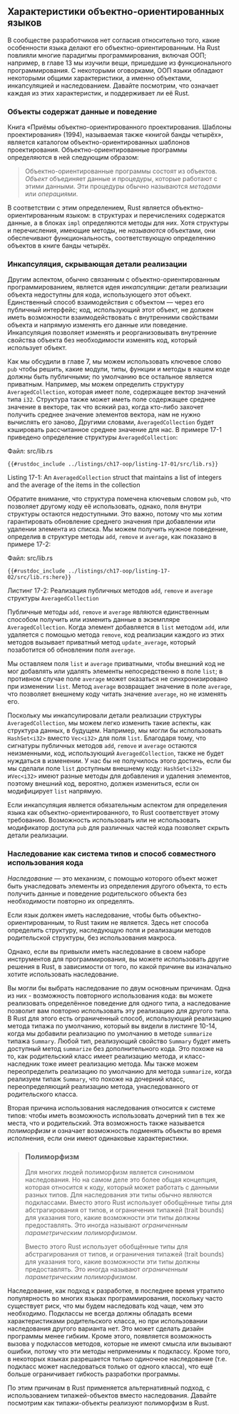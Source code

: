 ## Характеристики объектно-ориентированных языков

В сообществе разработчиков нет согласия относительно того, какие особенности языка делают его объектно-ориентированным. На Rust повлияли многие парадигмы программирования, включая ООП; например, в главе 13 мы изучили вещи, пришедшие из функционального программирования. С некоторыми оговорками, ООП языки обладают некоторыми общими характеристики, а именно объектами, инкапсуляцией и наследованием. Давайте посмотрим, что означает каждая из этих характеристик, и поддерживает ли её Rust.

### Объекты содержат данные и поведение

Книга «Приёмы объектно-ориентированного проектирования. Шаблоны проектирования» (1994), называемая также «книгой банды четырёх», является каталогом объектно-ориентированных шаблонов проектирования. Объектно-ориентированные программы определяются в ней следующим образом:

> Объектно-ориентированные программы состоят из объектов. *Объект* объединяет данные и процедуры, которые работают с этими данными. Эти процедуры обычно называются *методами* или *операциями*.

В соответствии с этим определением, Rust является объектно-ориентированным языком: в структурах и перечислениях содержатся данные, а в блоках `impl` определяются методы для них. Хотя структуры и перечисления, имеющие методы, не *называются* объектами, они обеспечивают  функциональность, соответствующую определению объектов в книге банды четырёх.

### Инкапсуляция, скрывающая детали реализации

Другим аспектом, обычно связанным с объектно-ориентированным программированием, является идея *инкапсуляции*: детали реализации объекта недоступны для кода, использующего этот объект. Единственный способ взаимодействия с объектом — через его публичный интерфейс; код, использующий этот объект, не должен иметь возможности взаимодействовать с внутренними свойствами объекта и напрямую изменять его данные или поведение. Инкапсуляция позволяет изменять и реорганизовывать внутренние свойства объекта без необходимости изменять код, который использует объект.

Как мы обсудили в главе 7, мы можем использовать ключевое слово `pub` чтобы решить, какие модули, типы, функции и методы в нашем коде должны быть публичными; по умолчанию все остальное является приватным. Например, мы можем определить структуру `AveragedCollection`, которая имеет поле, содержащее вектор значений типа `i32`. Структура также может иметь поле содержащее среднее значение в векторе, так что всякий раз, когда кто-либо захочет получить среднее значение элементов вектора, нам не нужно вычислять его заново, Другими словами, `AveragedCollection` будет кэшировать рассчитанное среднее значение для нас. В примере 17-1 приведено определение структуры `AveragedCollection`:

<span class="filename">Файл: src/lib.rs</span>

```rust,noplayground
{{#rustdoc_include ../listings/ch17-oop/listing-17-01/src/lib.rs}}
```

<span class="caption">Listing 17-1: An <code>AveragedCollection</code> struct that maintains a list of integers and the average of the items in the collection</span>

Обратите внимание, что структура помечена ключевым словом `pub`, что позволяет другому коду её использовать, однако, поля внутри структуры остаются недоступными. Это важно, потому что мы хотим гарантировать обновление среднего значения при добавлении или удалении элемента из списка. Мы можем получить нужное поведение, определив в структуре методы `add`, `remove` и `average`, как показано в примере 17-2:

<span class="filename">Файл: src/lib.rs</span>

```rust,noplayground
{{#rustdoc_include ../listings/ch17-oop/listing-17-02/src/lib.rs:here}}
```

<span class="caption">Листинг 17-2: Реализация публичных методов <code>add</code>, <code>remove</code> и <code>average</code> структуры <code>AveragedCollection</code></span>

Публичные методы `add`, `remove` и `average` являются единственным способом получить или изменить данные в экземпляре `AveragedCollection`. Когда элемент добавляется в `list` методом `add`, или удаляется с помощью метода `remove`, код реализации каждого из этих методов вызывает приватный метод `update_average`, который позаботится об обновлении поля `average`.

Мы оставляем поля `list` и `average` приватными, чтобы внешний код не мог добавлять или удалять элементы непосредственно в поле `list`; в противном случае поле `average` может оказаться не синхронизировано при изменении `list`. Метод `average` возвращает значение в поле `average`, что позволяет внешнему коду читать значение `average`, но не изменять его.

Поскольку мы инкапсулировали детали реализации структуры `AveragedCollection`, мы можем легко изменить такие аспекты, как структура данных, в будущем. Например, мы могли бы использовать `HashSet<i32>` вместо `Vec<i32>` для поля `list`. Благодаря тому, что сигнатуры публичных методов `add`, `remove` и `average` остаются неизменными, код, использующий `AveragedCollection`, также не будет нуждаться в изменении. У нас бы не получилось этого достичь, если бы мы сделали поле `list` доступным внешнему коду: `HashSet<i32>` и`Vec<i32>` имеют разные методы для добавления и удаления элементов, поэтому внешний код, вероятно, должен измениться, если он модифицирует `list` напрямую.

Если инкапсуляция является обязательным аспектом для определения языка как объектно-ориентированного, то Rust соответствует этому требованию. Возможность использовать или не использовать модификатор доступа `pub` для различных частей кода позволяет скрыть детали реализации.

### Наследование как система типов и способ совместного использования кода

*Наследование* — это механизм, с помощью которого объект может быть унаследовать элементы из определения другого объекта, то есть получить данные и поведение родительского объекта без необходимости повторно их определять.

Если язык должен иметь наследование, чтобы быть объектно-ориентированным, то Rust таким не является. Здесь нет способа определить структуру, наследующую поля и реализации методов родительской структуры, без использования макроса.

Однако, если вы привыкли иметь наследование в своем наборе инструментов для программирования, вы можете использовать другие решения в Rust, в зависимости от того, по какой причине вы изначально хотите использовать наследование.

Вы могли бы выбрать наследование по двум основным причинам. Одна из них - возможность повторного использования кода: вы можете реализовать определённое поведение для одного типа, а наследование позволит вам повторно использовать эту реализацию для другого типа. В Rust для этого есть ограниченный способ, использующий реализацию метода типажа по умолчанию, который вы видели в листинге 10-14, когда мы добавили реализацию по умолчанию в методе `summarize` типажа `Summary`. Любой тип, реализующий свойство `Summary` будет иметь доступный метод `summarize` без дополнительного кода. Это похоже на то, как родительский класс имеет реализацию метода, и класс-наследник тоже имеет реализацию метода. Мы также можем переопределить реализацию по умолчанию для метода `summarize`, когда реализуем типаж `Summary`, что похоже на дочерний класс, переопределяющий реализацию метода, унаследованного от родительского класса.

Вторая причина использования наследования относится к системе типов: чтобы иметь возможность использовать дочерний тип в тех же места, что и родительский. Эта возможность также называется *полиморфизм* и означает возможность подменять объекты во время исполнения, если они имеют одинаковые характеристики.

> ### Полиморфизм
>
> Для многих людей полиморфизм является синонимом наследования. Но на самом деле это более общая концепция, которая относится к коду, который может работать с данными разных типов. Для наследования эти типы обычно являются подклассами. Вместо этого Rust использует обобщённые типы для абстрагирования от типов, и ограничения типажей (trait bounds) для указания того, какие возможности эти типы должны предоставлять. Это иногда называют *ограниченным параметрическим полиморфизмом*.
>
> Вместо этого Rust использует обобщённые типы для абстрагирования от типов, и ограничения типажей (trait bounds) для указания того, какие возможности эти типы должны предоставлять. Это иногда называют *ограниченным параметрическим полиморфизмом*.

Наследование, как подход к разработке, в последнее время утратило популярность во многих языках программирования, поскольку часто существует риск, что мы будем наследовать код чаще, чем это необходимо. Подклассы не всегда должны обладать всеми характеристиками родительского класса, но при использовании наследования другого варианта нет. Это может сделать дизайн программы менее гибким. Кроме этого, появляется возможность вызова у подклассов методов, которые не имеют смысла или вызывают ошибки, потому что эти методы неприменимы к подклассу. Кроме того, в некоторых языках разрешается только одиночное наследование (т.е. подкласс может наследоваться только от одного класса), что ещё больше ограничивает гибкость разработки программы.

По этим причинам в Rust применяется альтернативный подход, с использованием типажей-объектов вместо наследования. Давайте посмотрим как типажи-объекты реализуют полиморфизм в Rust.
